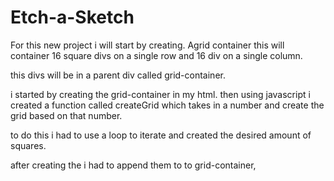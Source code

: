# Etch-a-Sketch
For this new project i will start by creating. Agrid container this will container 16 square divs on a single row and 16 div on a single column.

this divs will be in a parent div called grid-container.

i started by creating the grid-container in my html.
then using javascript i created a function called createGrid which takes in a number and create the grid based on that number.

to do this i had to use a loop to iterate and created the desired amount of squares. 

after creating the i had to append them to to grid-container,